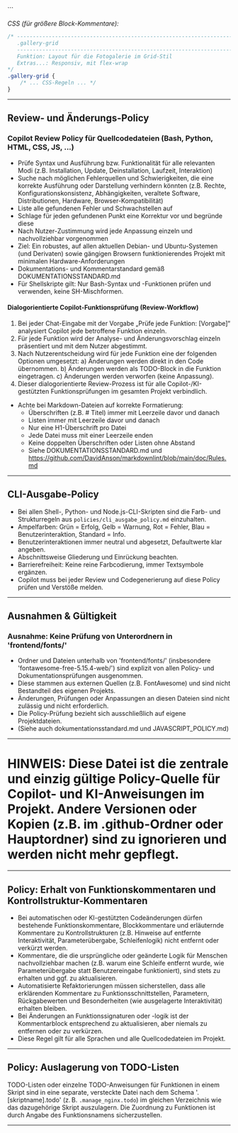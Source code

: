 <!--
# Copilot/KI-Policy – Fotobox-Projekt

---

## Inhaltsverzeichnis

1. [Projektüberblick & Hinweise](#projektüberblick--hinweise)
2. [Code-Kommentar- und Dokumentationsstandard](#code-kommentar--und-dokumentationsstandard)
3. [Review- und Änderungs-Policy](#review--und-änderungs-policy)
4. [CLI-Ausgabe-Policy](#cli-ausgabe-policy)
5. [Ausnahmen & Gültigkeit](#ausnahmen--gültigkeit)

---

## Projektüberblick & Hinweise

- Backend: Python (z.B. Flask) für Kamerasteuerung und Fotoverwaltung
- Frontend: HTML/JS für Weboberfläche (Fotos aufnehmen, anzeigen)
- Zielplattform: Linux (Entwicklung aktuell auf Windows)
- Backend sollte REST-API für Fotoaufnahme und -abruf bereitstellen
- Frontend kommuniziert per HTTP mit Backend
- Kameraansteuerung ggf. über Python-Module (z.B. picamera, subprocess)
- Platzhalter für Kamera-Code, falls Entwicklung ohne Hardware erfolgt

---

## Code-Kommentar- und Dokumentationsstandard

Das folgende Schema für Funktionskommentare ist für alle Quellcodedateien im Projekt verbindlich – unabhängig von der Sprache (Bash, Python, JavaScript, HTML, CSS).

**Allgemeine Vorgaben:**

- Rahmenlinien bestehen immer aus 71 (Bash) bzw. 78 (andere Sprachen) Bindestrichen oder dem passenden Kommentarzeichen.
- Nach dem Funktionsnamen folgt eine Zeile mit der Beschreibung.
- Optional können weitere Details, Parameter, Rückgabewerte, Besonderheiten ergänzt werden.
- Die Einrückung und die Punkte/Doppelpunkte müssen im gesamten Projekt konsistent sein.
- Nach der Definition aller lokalen Variablen/Konstanten innerhalb der Funktion folgt immer eine Leerzeile, bevor der eigentliche Funktionscode beginnt.
- Für Shellskripte ist ausschließlich Bash-Syntax zu verwenden (keine SH-Kompatibilität oder Mischformen).

**Entscheidungsdokumentation:**

In Funktionsblöcken müssen alle relevanten Entscheidungen (z. B. Verzweigungen, Rückgabewerte, Fehlerbehandlung) durch strukturierte Kommentare dokumentiert werden. Die Kommentare sollen den Zweck der Entscheidung, die möglichen Alternativen und deren Auswirkungen auf den Programmablauf kurz erläutern. Dies gilt insbesondere für Kontrollstrukturen wie if/else, case, Schleifen und Fehlerbehandlungen.

**Beispiele für verschiedene Sprachen:**

_Bash:_
```bash
install_package() {
    # -----------------------------------------------------------------------
    # install_package
    # -----------------------------------------------------------------------
    # Funktion,: Installiert ein einzelnes Systempaket in gewünschter Version
    # .........  (optional, prüft Version und installiert ggf. gezielt)
    # Rückgabe.: 0 = OK
    # .........  1 = Fehler
    # .........  2 = Version installiert, aber nicht passend
    # Parameter: $1 = Paketname
    # .........  $2 = Version (optional)
    # Extras...: Nutzt apt-get, prüft nach Installation erneut
    local pkg="$1"
    local version="$2"

    # (ab hier Funktionscode)
}
```

_Python:_
```python
# ----------------------------------------------------------------------------
# def take_photo
# ----------------------------------------------------------------------------
# Funktion: Löst die Kamera aus und speichert das Foto im Zielverzeichnis
# Parameter: filename (str) – Zielpfad für das Foto
# Rückgabe: Pfad zur gespeicherten Datei oder None bei Fehler
# Extras...: Platzhalter für Hardwarezugriff, Logging integriert

def take_photo(filename):
    # ... Funktionscode ...
    pass
```

_JavaScript:_
```js
// ------------------------------------------------------------------------------
// function showGallery
// ------------------------------------------------------------------------------
// Funktion: Zeigt die Fotogalerie im Frontend an
// Parameter: images (Array) – Liste der Bildpfade
// Rückgabe: void
// Extras...: Baut das DOM dynamisch auf
function showGallery(images) {
    // ... Funktionscode ...
}
```

_HTML (für größere Funktionsblöcke/Skripte):_
```html
<!-- -------------------------------------------------------------------------- -->
<!-- gallery-section -->
<!-- -------------------------------------------------------------------------- -->
<!-- Funktion: Zeigt die Galerie mit allen aufgenommenen Fotos an
     Extras...: Wird per JavaScript dynamisch befüllt -->
<section id="gallery-section">
    <!-- ... HTML-Inhalt ... -->
</section>
```

_CSS (für größere Block-Kommentare):_
```css
/* -----------------------------------------------------------------------------
   .gallery-grid
   -----------------------------------------------------------------------------
   Funktion: Layout für die Fotogalerie im Grid-Stil
   Extras...: Responsiv, mit flex-wrap
*/
.gallery-grid {
    /* ... CSS-Regeln ... */
}
```

---

## Review- und Änderungs-Policy

### Copilot Review Policy für Quellcodedateien (Bash, Python, HTML, CSS, JS, ...)

- Prüfe Syntax und Ausführung bzw. Funktionalität für alle relevanten Modi (z.B. Installation, Update, Deinstallation, Laufzeit, Interaktion)
- Suche nach möglichen Fehlerquellen und Schwierigkeiten, die eine korrekte Ausführung oder Darstellung verhindern könnten (z.B. Rechte, Konfigurationskonsistenz, Abhängigkeiten, veraltete Software, Distributionen, Hardware, Browser-Kompatibilität)
- Liste alle gefundenen Fehler und Schwachstellen auf
- Schlage für jeden gefundenen Punkt eine Korrektur vor und begründe diese
- Nach Nutzer-Zustimmung wird jede Anpassung einzeln und nachvollziehbar vorgenommen
- Ziel: Ein robustes, auf allen aktuellen Debian- und Ubuntu-Systemen (und Derivaten) sowie gängigen Browsern funktionierendes Projekt mit minimalen Hardware-Anforderungen
- Dokumentations- und Kommentarstandard gemäß DOKUMENTATIONSSTANDARD.md
- Für Shellskripte gilt: Nur Bash-Syntax und -Funktionen prüfen und verwenden, keine SH-Mischformen.

#### Dialogorientierte Copilot-Funktionsprüfung (Review-Workflow)

1. Bei jeder Chat-Eingabe mit der Vorgabe „Prüfe jede Funktion: [Vorgabe]“ analysiert Copilot jede betroffene Funktion einzeln.
2. Für jede Funktion wird der Analyse- und Änderungsvorschlag einzeln präsentiert und mit dem Nutzer abgestimmt.
3. Nach Nutzerentscheidung wird für jede Funktion eine der folgenden Optionen umgesetzt:
   a) Änderungen werden direkt in den Code übernommen.
   b) Änderungen werden als TODO-Block in die Funktion eingetragen.
   c) Änderungen werden verworfen (keine Anpassung).
4. Dieser dialogorientierte Review-Prozess ist für alle Copilot-/KI-gestützten Funktionsprüfungen im gesamten Projekt verbindlich.

- Achte bei Markdown-Dateien auf korrekte Formatierung:
  - Überschriften (z.B. # Titel) immer mit Leerzeile davor und danach
  - Listen immer mit Leerzeile davor und danach
  - Nur eine H1-Überschrift pro Datei
  - Jede Datei muss mit einer Leerzeile enden
  - Keine doppelten Überschriften oder Listen ohne Abstand
  - Siehe DOKUMENTATIONSSTANDARD.md und https://github.com/DavidAnson/markdownlint/blob/main/doc/Rules.md

---

## CLI-Ausgabe-Policy

- Bei allen Shell-, Python- und Node.js-CLI-Skripten sind die Farb- und Strukturregeln aus `policies/cli_ausgabe_policy.md` einzuhalten.
- Ampelfarben: Grün = Erfolg, Gelb = Warnung, Rot = Fehler, Blau = Benutzerinteraktion, Standard = Info.
- Benutzerinteraktionen immer neutral und abgesetzt, Defaultwerte klar angeben.
- Abschnittsweise Gliederung und Einrückung beachten.
- Barrierefreiheit: Keine reine Farbcodierung, immer Textsymbole ergänzen.
- Copilot muss bei jeder Review und Codegenerierung auf diese Policy prüfen und Verstöße melden.

---

## Ausnahmen & Gültigkeit

### Ausnahme: Keine Prüfung von Unterordnern in 'frontend/fonts/'

- Ordner und Dateien unterhalb von 'frontend/fonts/' (insbesondere 'fontawesome-free-5.15.4-web/') sind explizit von allen Policy- und Dokumentationsprüfungen ausgenommen.
- Diese stammen aus externen Quellen (z.B. FontAwesome) und sind nicht Bestandteil des eigenen Projekts.
- Änderungen, Prüfungen oder Anpassungen an diesen Dateien sind nicht zulässig und nicht erforderlich.
- Die Policy-Prüfung bezieht sich ausschließlich auf eigene Projektdateien.
- (Siehe auch dokumentationsstandard.md und JAVASCRIPT_POLICY.md)

---

# HINWEIS: Diese Datei ist die zentrale und einzig gültige Policy-Quelle für Copilot- und KI-Anweisungen im Projekt. Andere Versionen oder Kopien (z.B. im .github-Ordner oder Hauptordner) sind zu ignorieren und werden nicht mehr gepflegt.

---

## Policy: Erhalt von Funktionskommentaren und Kontrollstruktur-Kommentaren

- Bei automatischen oder KI-gestützten Codeänderungen dürfen bestehende Funktionskommentare, Blockkommentare und erläuternde Kommentare zu Kontrollstrukturen (z.B. Hinweise auf entfernte Interaktivität, Parameterübergabe, Schleifenlogik) nicht entfernt oder verkürzt werden.
- Kommentare, die die ursprüngliche oder geänderte Logik für Menschen nachvollziehbar machen (z.B. warum eine Schleife entfernt wurde, wie Parameterübergabe statt Benutzereingabe funktioniert), sind stets zu erhalten und ggf. zu aktualisieren.
- Automatisierte Refaktorierungen müssen sicherstellen, dass alle erklärenden Kommentare zu Funktionsschnittstellen, Parametern, Rückgabewerten und Besonderheiten (wie ausgelagerte Interaktivität) erhalten bleiben.
- Bei Änderungen an Funktionssignaturen oder -logik ist der Kommentarblock entsprechend zu aktualisieren, aber niemals zu entfernen oder zu verkürzen.
- Diese Regel gilt für alle Sprachen und alle Quellcodedateien im Projekt.

---

## Policy: Auslagerung von TODO-Listen

TODO-Listen oder einzelne TODO-Anweisungen für Funktionen in einem Skript sind in eine separate, versteckte Datei nach dem Schema '.[skriptname].todo' (z. B. `.manage_nginx.todo`) im gleichen Verzeichnis wie das dazugehörige Skript auszulagern. Die Zuordnung zu Funktionen ist durch Angabe des Funktionsnamens sicherzustellen.

---
